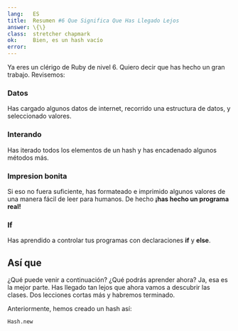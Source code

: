 ```yaml
---
lang:   ES
title:  Resumen #6 Que Significa Que Has Llegado Lejos
answer: \{\}
class:  stretcher chapmark
ok:     Bien, es un hash vacío
error:  
---
```


Ya eres un clérigo de Ruby de nivel 6. Quiero decir que has hecho un gran trabajo. Revisemos:

### Datos
Has cargado algunos datos de internet, recorrido una estructura de datos, y seleccionado valores.

### Interando
Has iterado todos los elementos de un hash y has encadenado algunos métodos más.

### Impresion bonita
Si eso no fuera suficiente, has formateado e imprimido algunos valores de una manera fácil de leer para humanos.
De hecho __¡has hecho un programa real!__

### If
Has aprendido a controlar tus programas con declaraciones __if__ y __else__.

## Así que
¿Qué puede venir a continuación? ¿Qué podrás aprender ahora?
Ja, esa es la mejor parte. Has llegado tan lejos que ahora vamos a descubrir las clases.
Dos lecciones cortas más y habremos terminado.

Anteriormente, hemos creado un hash así:

    Hash.new
